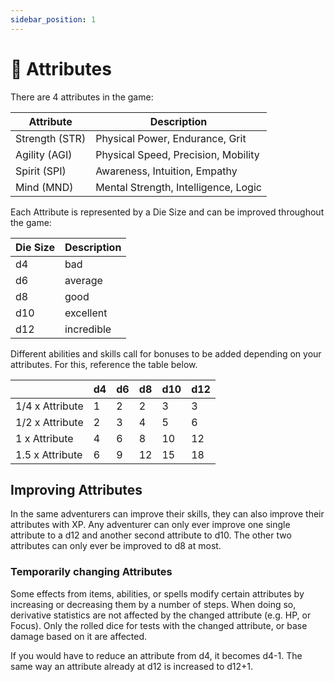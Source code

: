 ```yaml
---
sidebar_position: 1
---
```


# 💪 Attributes

There are 4 attributes in the game:

| Attribute | Description |
| --- | --- |
| Strength (STR) | Physical Power, Endurance, Grit |
| Agility (AGI) | Physical Speed, Precision, Mobility |
| Spirit (SPI) | Awareness, Intuition, Empathy |
| Mind (MND) | Mental Strength, Intelligence, Logic |

Each Attribute is represented by a Die Size and can be improved throughout the game:

| Die Size | Description |
| --- | --- |
| d4 | bad |
| d6 | average |
| d8 | good |
| d10 | excellent |
| d12 | incredible |

Different abilities and skills call for bonuses to be added depending on your attributes. For this, reference the table below.

|  | d4 | d6 | d8 | d10 | d12 |
| --- | --- | --- | --- | --- | --- |
| 1/4 x Attribute | 1 | 2 | 2 | 3 | 3 |
| 1/2 x Attribute | 2 | 3 | 4 | 5 | 6 |
| 1 x Attribute | 4 | 6 | 8 | 10 | 12 |
| 1.5 x Attribute | 6 | 9 | 12 | 15 | 18 |

## Improving Attributes

In the same adventurers can improve their skills, they can also improve their attributes with XP. Any adventurer can only ever improve one single attribute to a d12 and another second attribute to d10. The other two attributes can only ever be improved to d8 at most.

### Temporarily changing Attributes

Some effects from items, abilities, or spells modify certain attributes by increasing or decreasing them by a number of steps. When doing so, derivative statistics are not affected by the changed attribute (e.g. HP, or Focus). Only the rolled dice for tests with the changed attribute, or base damage based on it are affected.

If you would have to reduce an attribute from d4, it becomes d4-1. The same way an attribute already at d12 is increased to d12+1.